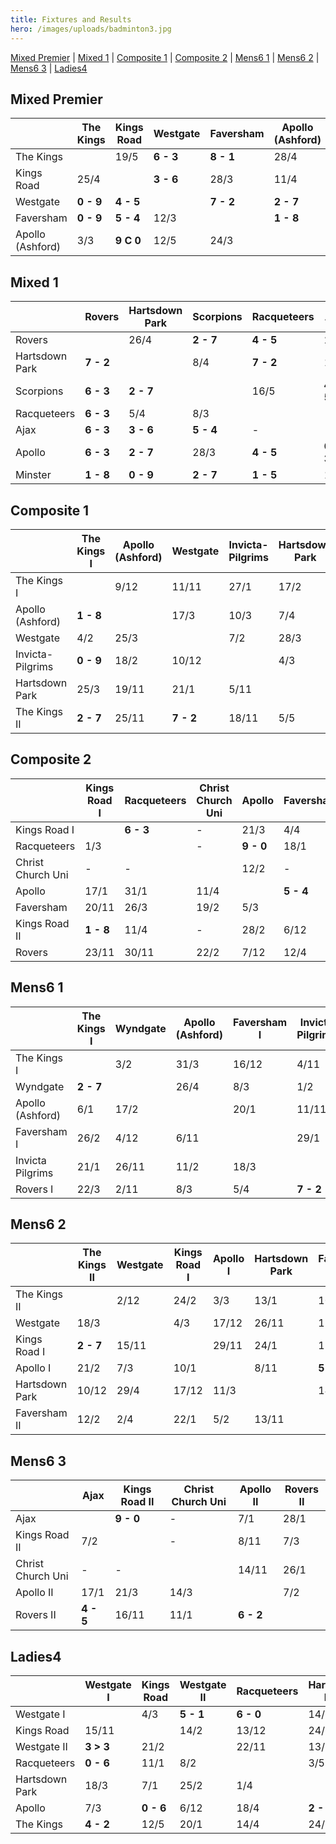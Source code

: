```yaml
---
title: Fixtures and Results
hero: /images/uploads/badminton3.jpg
---
```

[Mixed Premier](#mixed-premier) | [Mixed 1](#mixed-1) | [Composite 1](#composite-1) | [Composite 2](#composite-2) | [Mens6 1](#mens6-1) | [Mens6 2](#mens6-2) | [Mens6 3](#mens6-3) | [Ladies4](#ladies4)

## Mixed Premier

|                  | The Kings  | Kings Road | Westgate  | Faversham | Apollo (Ashford) |
| ---------------- | ---------- | ---------- | --------- | --------- | ---------------- |
| The Kings        |            | 19/5       | **6 - 3** | **8 - 1** | 28/4             |
| Kings Road       | 25/4       |            | **3 - 6** | 28/3      | 11/4             |
| Westgate         | **0 - 9**  | **4 - 5**  |           | **7 - 2** | **2 - 7**        |
| Faversham        | **0 - 9**  | **5 - 4**  | 12/3      |           | **1 - 8**        |
| Apollo (Ashford) | 3/3        | **9 C 0**  | 12/5      | 24/3      |                  |

## Mixed 1

|                | Rovers    | Hartsdown Park | Scorpions | Racqueteers | Ajax      | Apollo    | Minster   |
| -------------- | --------- | -------------- | --------- | ----------- | --------- | --------- | --------- |
| Rovers         |           | 26/4           | **2 - 7** | **4 - 5**   | 29/3      | **4 - 5** | **9 C 0** |
| Hartsdown Park | **7 - 2** |                | 8/4       | **7 - 2**   | 13/5      | **4 - 5** | **9 - 0** |
| Scorpions      | **6 - 3** | **2 - 7**      |           | 16/5        | **4 - 5** | **6 - 3** | **9 - 0** |
| Racqueteers    | **6 - 3** | 5/4            | 8/3       |             | \-        | 22/3      | 29/3      |
| Ajax           | **6 - 3** | **3 - 6**      | **5 - 4** | \-          |           | **6 - 3** | **7 - 2** |
| Apollo         | **6 - 3** | **2 - 7**      | 28/3      | **4 - 5**   | **6 - 3** |           | 4/4       |
| Minster        | **1 - 8** | **0 - 9**      | **2 - 7** | **1 - 5**   | 14/3      | **0 - 9** |           |

## Composite 1

|                  | The Kings I | Apollo (Ashford) | Westgate  | Invicta-Pilgrims | Hartsdown Park | The Kings II |
| ---------------- | ----------- | ---------------- | --------- | ---------------- | -------------- | ------------ |
| The Kings I      |             | 9/12             | 11/11     | 27/1             | 17/2           | **9 - 0**    |
| Apollo (Ashford) | **1 - 8**   |                  | 17/3      | 10/3             | 7/4            | 3/2          |
| Westgate         | 4/2         | 25/3             |           | 7/2              | 28/3           | 28/1         |
| Invicta-Pilgrims | **0 - 9**   | 18/2             | 10/12     |                  | 4/3            | 8/4          |
| Hartsdown Park   | 25/3        | 19/11            | 21/1      | 5/11             |                | **1 - 8**    |
| The Kings II     | **2 - 7**   | 25/11            | **7 - 2** | 18/11            | 5/5            |              |

## Composite 2

|                   | Kings Road I | Racqueteers | Christ Church Uni | Apollo    | Faversham | Kings Road II | Rovers    |
| ----------------- | ------------ | ----------- | ----------------- | --------- | --------- | ------------- | --------- |
| Kings Road I      |              | **6 - 3**   | \-                | 21/3      | 4/4       | **9 - 0**     | 14/3      |
| Racqueteers       | 1/3          |             | \-                | **9 - 0** | 18/1      | **9 - 0**     | 25/1      |
| Christ Church Uni | \-           | \-          |                   | 12/2      | \-        | \-            | 11/2      |
| Apollo            | 17/1         | 31/1        | 11/4              |           | **5 - 4** | 22/11         | 28/3      |
| Faversham         | 20/11        | 26/3        | 19/2              | 5/3       |           | **5 - 4**     | 15/1      |
| Kings Road II     | **1 - 8**    | 11/4        | \-                | 28/2      | 6/12      |               | **2 - 7** |
| Rovers            | 23/11        | 30/11       | 22/2              | 7/12      | 12/4      | 1/2           |           |

## Mens6 1

|                  | The Kings I | Wyndgate | Apollo (Ashford) | Faversham I | Invicta Pilgrims | Rovers I |
| ---------------- | ----------- | -------- | ---------------- | ----------- | ---------------- | -------- |
| The Kings I      |             | 3/2      | 31/3             | 16/12       | 4/11             | 7/4      |
| Wyndgate         | **2 - 7**   |          | 26/4             | 8/3         | 1/2              | 14/12    |
| Apollo (Ashford) | 6/1         | 17/2     |                  | 20/1        | 11/11            | 27/1     |
| Faversham I      | 26/2        | 4/12     | 6/11             |             | 29/1             | 27/11    |
| Invicta Pilgrims | 21/1        | 26/11    | 11/2             | 18/3        |                  | 15/4     |
| Rovers I         | 22/3        | 2/11     | 8/3              | 5/4         | **7 - 2**        |          |

## Mens6 2

|                | The Kings II | Westgate | Kings Road I | Apollo I | Hartsdown Park | Faversham II |
| -------------- | ------------ | -------- | ------------ | -------- | -------------- | ------------ |
| The Kings II   |              | 2/12     | 24/2         | 3/3      | 13/1           | 10/3         |
| Westgate       | 18/3         |          | 4/3          | 17/12    | 26/11          | 17/1         |
| Kings Road I   | **2 - 7**    | 15/11    |              | 29/11    | 24/1           | 13/12        |
| Apollo I       | 21/2         | 7/3      | 10/1         |          | 8/11           | **5 - 4**    |
| Hartsdown Park | 10/12        | 29/4     | 17/12        | 11/3     |                | 14/1         |
| Faversham II   | 12/2         | 2/4      | 22/1         | 5/2      | 13/11          |              |

## Mens6 3

|                   | Ajax      | Kings Road II | Christ Church Uni | Apollo II | Rovers II |
| ----------------- | --------- | ------------- | ----------------- | --------- | --------- |
| Ajax              |           | **9 - 0**     | \-                | 7/1       | 28/1      |
| Kings Road II     | 7/2       |               | \-                | 8/11      | 7/3       |
| Christ Church Uni | \-        | \-            |                   | 14/11     | 26/1      |
| Apollo II         | 17/1      | 21/3          | 14/3              |           | 7/2       |
| Rovers II         | **4 - 5** | 16/11         | 11/1              | **6 - 2** |           |

## Ladies4

|                | Westgate I | Kings Road | Westgate II | Racqueteers | Hartsdown Park | Apollo | The Kings |
| -------------- | ---------- | ---------- | ----------- | ----------- | -------------- | ------ | --------- |
| Westgate I     |            | 4/3        | **5 - 1**   | **6 - 0**   | 14/1           | 17/12  | 7/1       |
| Kings Road     | 15/11      |            | 14/2        | 13/12       | 24/1           | 7/2    | 7/3       |
| Westgate II    | **3 > 3**  | 21/2       |             | 22/11       | 13/12          | 18/2   | 21/3      |
| Racqueteers    | **0 - 6**  | 11/1       | 8/2         |             | 3/5            | 9/11   | 15/3      |
| Hartsdown Park | 18/3       | 7/1        | 25/2        | 1/4         |                | 28/1   | 12/11     |
| Apollo         | 7/3        | **0 - 6**  | 6/12        | 18/4        | **2 - 4**      |        | 29/11     |
| The Kings      | **4 - 2**  | 12/5       | 20/1        | 14/4        | 24/3           | 17/3   |           |
